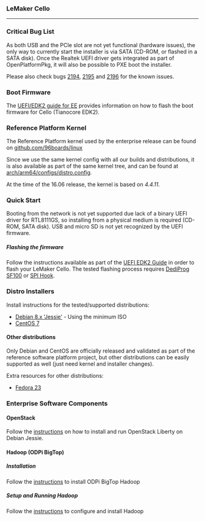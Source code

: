 ### LeMaker Cello

***

### Critical Bug List

As both USB and the PCIe slot are not yet functional (hardware issues), the only way to currently start the installer is via SATA (CD-ROM, or flashed in a SATA disk). Once the Realtek UEFI driver gets integrated as part of OpenPlatformPkg, it will also be possible to PXE boot the installer.

Please also check bugs [2194](https://bugs.linaro.org/show_bug.cgi?id=2194), [2195](https://bugs.linaro.org/show_bug.cgi?id=2195) and [2196](https://bugs.linaro.org/show_bug.cgi?id=2196) for the known issues.

### Boot Firmware

The [UEFI/EDK2 guide for EE](../../../../EECommon/UEFI-EDK2-Guide-EE.md) provides information on how to flash the boot firmware for Cello (Tianocore EDK2).

### Reference Platform Kernel

The Reference Platform kernel used by the enterprise release can be found on [github.com/96boards/linux](https://github.com/96boards/linux/tree/96b/releases/2016.06)

Since we use the same kernel config with all our builds and distributions, it is also available as part of the same kernel tree, and can be found at [arch/arm64/configs/distro.config](https://github.com/96boards/linux/blob/96b/releases/2016.06/arch/arm64/configs/distro.config).

At the time of the 16.06 release, the kernel is based on *4.4.11*.

### Quick Start

Booting from the network is not yet supported due lack of a binary UEFI driver for RTL8111GS, so installing from a physical medium is required (CD-ROM, SATA disk). USB and micro SD is not yet recognized by the UEFI firmware.

##### Flashing the firmware

Follow the instructions available as part of the [UEFI EDK2 Guide](../../../../EECommon/UEFI-EDK2-Guide-EE.md#amd-overdrive) in order to flash your LeMaker Cello. The tested flashing process requires [DediProg SF100](http://www.dediprog.com/pd/spi-flash-solution/SF100) or [SPI Hook](http://www.tincantools.com/SPI_Hook.html).

### Distro Installers

Install instructions for the tested/supported distributions:
* [Debian 8.x 'Jessie'](../../../../EECommon/Install-Debian-Jessie.md#loading-debian-installer-from-the-minimal-cd) - Using the minimum ISO
* [CentOS 7](../../../../EECommon/Install-CentOS-7.md)

#### Other distributions

Only Debian and CentOS are officially released and validated as part of the reference software platform project, but other distributions can be easily supported as well (just need kernel and installer changes).

Extra resources for other distributions:
* [Fedora 23](../../../../EECommon/Install-Fedora-23.md)

### Enterprise Software Components

#### OpenStack

Follow the [instructions](../../../../EECommon/OpenStack-Liberty.md) on how to install and run OpenStack Liberty on Debian Jessie.

#### Hadoop (ODPi BigTop)

##### Installation

Follow the [instructions](../../../../EECommon/ODPi-Hadoop-Installation.md) to install ODPi BigTop Hadoop

##### Setup and Running Hadoop

Follow the [instructions](../../../../EECommon/ODPi-BigTop-Hadoop-Config-Run.md) to configure and install Hadoop
